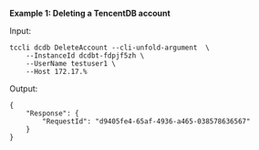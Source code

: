 **Example 1: Deleting a TencentDB account**



Input: 

```
tccli dcdb DeleteAccount --cli-unfold-argument  \
    --InstanceId dcdbt-fdpjf5zh \
    --UserName testuser1 \
    --Host 172.17.%
```

Output: 
```
{
    "Response": {
        "RequestId": "d9405fe4-65af-4936-a465-038578636567"
    }
}
```

